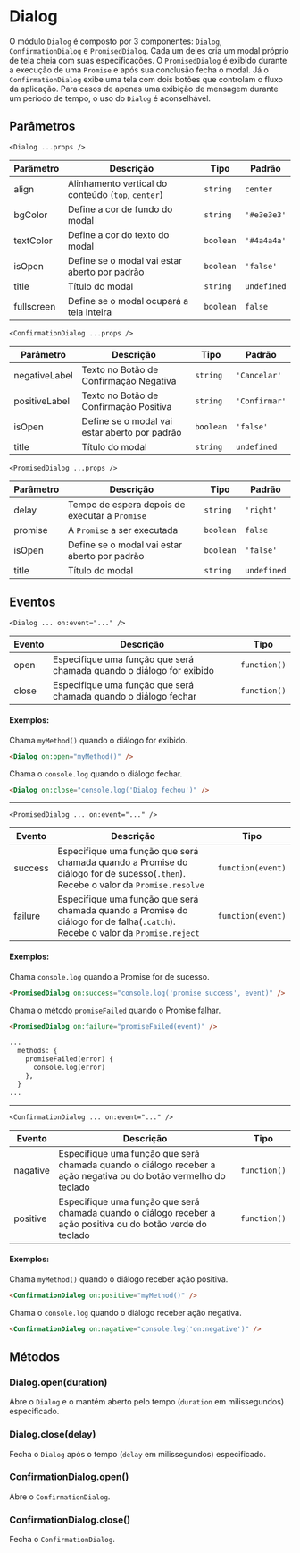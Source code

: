 # Dialog

O módulo `Dialog` é composto por 3 componentes: `Dialog`, `ConfirmationDialog` e `PromisedDialog`. Cada um deles cria um modal próprio de tela cheia com suas especificações.
O `PromisedDialog` é exibido durante a execução de uma `Promise` e após sua conclusão fecha o modal. Já o `ConfirmationDialog` exibe uma tela com dois botões que controlam o fluxo da aplicação. Para casos de apenas uma exibição de mensagem durante um período de tempo, o uso do `Dialog` é aconselhável.

<!-- @example ./example/Example.html -->

## Parâmetros

`<Dialog ...props />`

| Parâmetro   | Descrição                                              | Tipo            | Padrão     |
|-------------|--------------------------------------------------------|-----------------|------------|
| align       | Alinhamento vertical do conteúdo (`top`, `center`)     | `string`        | `center`   |
| bgColor     | Define a cor de fundo do modal                         | `string`        | `'#e3e3e3'`|
| textColor   | Define a cor do texto do modal                         | `boolean`       | `'#4a4a4a'`|
| isOpen      | Define se o modal vai estar aberto por padrão          | `boolean`       | `'false'`  |
| title       | Título do modal                                        | `string`        | `undefined`|
| fullscreen  | Define se o modal ocupará a tela inteira               | `boolean`       | `false`    |

`<ConfirmationDialog ...props />`

| Parâmetro     | Descrição                                              | Tipo            | Padrão       |
|---------------|--------------------------------------------------------|-----------------|--------------|
| negativeLabel | Texto no Botão de Confirmação Negativa                 | `string`        | `'Cancelar'` |
| positiveLabel | Texto no Botão de Confirmação Positiva                 | `string`        | `'Confirmar'`|
| isOpen        | Define se o modal vai estar aberto por padrão          | `boolean`       | `'false'`    |
| title         | Título do modal                                        | `string`        | `undefined`  |

`<PromisedDialog ...props />`

| Parâmetro   | Descrição                                               | Tipo            | Padrão     |
|-------------|---------------------------------------------------------|-----------------|------------|
| delay       | Tempo de espera depois de executar a `Promise`          | `string`        | `'right'`  |
| promise     | A `Promise` a ser executada                             | `boolean`       | `false`    |
| isOpen      | Define se o modal vai estar aberto por padrão           | `boolean`       | `'false'`  |
| title       | Título do modal                                         | `string`        | `undefined`|

## Eventos

`<Dialog ... on:event="..." />`

| Evento   | Descrição                                                            | Tipo              |
|----------|----------------------------------------------------------------------|-------------------|
| open     | Especifique uma função que será chamada quando o diálogo for exibido | `function()`      |
| close    | Especifique uma função que será chamada quando o diálogo fechar      | `function()`      |

#### Exemplos:

Chama `myMethod()` quando o diálogo for exibido.
```html
<Dialog on:open="myMethod()" />
```


Chama o `console.log` quando o diálogo fechar.
```html
<Dialog on:close="console.log('Dialog fechou')" />
```

---

`<PromisedDialog ... on:event="..." />`

| Evento   | Descrição                                                                                                                        | Tipo              |
|----------|----------------------------------------------------------------------------------------------------------------------------------|-------------------|
| success  | Especifique uma função que será chamada quando a Promise do diálogo for de sucesso(`.then`). Recebe o valor da `Promise.resolve` | `function(event)` |
| failure  | Especifique uma função que será chamada quando a Promise do diálogo for de falha(`.catch`). Recebe o valor da `Promise.reject`   | `function(event)` |

#### Exemplos:

Chama `console.log` quando a Promise for de sucesso.
```html
<PromisedDialog on:success="console.log('promise success', event)" />
```

Chama o método `promiseFailed` quando o Promise falhar.
```html
<PromisedDialog on:failure="promiseFailed(event)" />

...
  methods: {
    promiseFailed(error) {
      console.log(error)
    },
  }
...


```
---

`<ConfirmationDialog ... on:event="..." />`

| Evento   | Descrição                                                                                                        | Tipo         |
|----------|------------------------------------------------------------------------------------------------------------------|------------- |
| nagative | Especifique uma função que será chamada quando o diálogo receber a ação negativa ou do botão vermelho do teclado | `function()` |
| positive | Especifique uma função que será chamada quando o diálogo receber a ação positiva ou do botão verde do teclado    | `function()` |

#### Exemplos:

Chama `myMethod()` quando o diálogo receber ação positiva.
```html
<ConfirmationDialog on:positive="myMethod()" />
```


Chama o `console.log` quando o diálogo receber ação negativa.
```html
<ConfirmationDialog on:nagative="console.log('on:negative')" />
```


## Métodos

### Dialog.open(duration)

Abre o `Dialog` e o mantém aberto pelo tempo (`duration` em milissegundos) especificado.

### Dialog.close(delay)

Fecha o `Dialog` após o tempo (`delay` em milissegundos) especificado.


### ConfirmationDialog.open()

Abre o `ConfirmationDialog`.

### ConfirmationDialog.close()

Fecha o `ConfirmationDialog`.
